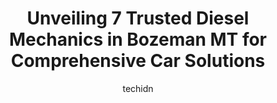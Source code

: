 ---
layout: ampstory
image: https://images.unsplash.com/photo-1585416354800-3d15d8801dcd?ixlib=rb-4.0.3&ixid=MnwxMjA3fDB8MHxwaG90by1wYWdlfHx8fGVufDB8fHx8&auto=format&fit=crop&w=640&h=853&q=80
author: techidn
featured: false
description: When it comes to maintaining and repairing your vehicle in Bozeman MT, USA, you deserve nothing but the best. Thats why the 7 best Diesel Mechanic in the area are here to offer their expert
title: Unveiling 7 Trusted Diesel Mechanics in Bozeman MT for Comprehensive Car Solutions
cover:
   title: Unveiling 7 Trusted Diesel Mechanics in Bozeman MT for Comprehensive Car Solutions
   subtitle: Rickpate
   background: https://images.unsplash.com/photo-1585416354800-3d15d8801dcd?ixlib=rb-4.0.3&ixid=MnwxMjA3fDB8MHxwaG90by1wYWdlfHx8fGVufDB8fHx8&auto=format&fit=crop&w=640&h=853&q=80

pages: 
 - layout: thirds
   top: <h1>#1 Bozeman Community Auto</h1>
   bottom: "<p>I got my rotors replaced here in July and recently my car broke down on the road due to a bolt they didnt correctly put on. My car was making a horrible grinding noise</p>"
   background: https://www.knot35.com/toplist/wp-content/uploads/2023/06/best-diesel-mechanic-1-in-bozeman-mt-1685841744.jpeg
   backgroundblur: true
 - layout: thirds
   top: <h1>#2 Farr Automotive Specialists</h1>
   bottom: "<p>707 N 5th Ave, Bozeman, MT 59715, United States</p>"
   background: https://www.knot35.com/toplist/wp-content/uploads/2023/06/best-diesel-mechanic-2-in-bozeman-mt-1685841744.jpeg
   cta:
      link: https://www.knot35.com/toplist/unveiling-7-trusted-diesel-mechanics-in-bozeman-mt-for-comprehensive-car-solutions/
      text: Unveiling 7 Trusted Diesel Mechanics in Bozeman MT for Comprehensive Car Solutions
 - layout: thirds
   top: <h1>#3 Rising Sun Auto Repair</h1>
   bottom: "<p>1413 Gold Ave, Bozeman, MT 59715, United States</p>"
   background: https://www.knot35.com/toplist/wp-content/uploads/2023/06/best-diesel-mechanic-3-in-bozeman-mt-1685841745.png
   cta:
      link: https://www.knot35.com/toplist/unveiling-7-trusted-diesel-mechanics-in-bozeman-mt-for-comprehensive-car-solutions/
      text: Unveiling 7 Trusted Diesel Mechanics in Bozeman MT for Comprehensive Car Solutions
 - layout: thirds
   top: <h1>#4 Fosters MasterTech</h1>
   bottom: "<p>2105 Lea Ave B, Bozeman, MT 59715, United States</p>"
   background: https://images.unsplash.com/photo-1527066579998-dbbae57f45ce?ixlib=rb-4.0.3&ixid=MnwxMjA3fDB8MHxwaG90by1wYWdlfHx8fGVufDB8fHx8&auto=format&fit=crop&w=640&h=853&q=80
   cta:
      link: https://www.knot35.com/toplist/unveiling-7-trusted-diesel-mechanics-in-bozeman-mt-for-comprehensive-car-solutions/
      text: Unveiling 7 Trusted Diesel Mechanics in Bozeman MT for Comprehensive Car Solutions
 - layout: thirds
   top: <h1>#5 Auto Stop</h1>
   bottom: "<p>1401 E Main St, Bozeman, MT 59715, United States</p>"
   background: https://images.unsplash.com/photo-1564951434112-64d74cc2a2d7?ixlib=rb-4.0.3&ixid=MnwxMjA3fDB8MHxwaG90by1wYWdlfHx8fGVufDB8fHx8&auto=format&fit=crop&w=640&h=853&q=80
   cta:
      link: https://www.knot35.com/toplist/unveiling-7-trusted-diesel-mechanics-in-bozeman-mt-for-comprehensive-car-solutions/
      text: Unveiling 7 Trusted Diesel Mechanics in Bozeman MT for Comprehensive Car Solutions
 - layout: thirds
   top: <h1>#6 B & B Auto Repair</h1>
   bottom: "<p>107 Commercial Dr Suite C, Bozeman, MT 59715, United States</p>"
   background: https://images.unsplash.com/photo-1615749413727-825b59a857b5?ixlib=rb-4.0.3&ixid=MnwxMjA3fDB8MHxwaG90by1wYWdlfHx8fGVufDB8fHx8&auto=format&fit=crop&w=640&h=853&q=80
   cta:
      link: https://www.knot35.com/toplist/unveiling-7-trusted-diesel-mechanics-in-bozeman-mt-for-comprehensive-car-solutions/
      text: Unveiling 7 Trusted Diesel Mechanics in Bozeman MT for Comprehensive Car Solutions
 - layout: thirds
   top: <h1>#7 Mobile Mechanic MT</h1>
   bottom: "<p>4419 E Valley Center Rd UNIT 2, Bozeman, MT 59718, United States</p>"
   background: https://images.unsplash.com/photo-1620421680010-0766ff230392?ixlib=rb-4.0.3&ixid=MnwxMjA3fDB8MHxwaG90by1wYWdlfHx8fGVufDB8fHx8&auto=format&fit=crop&w=640&h=853&q=80
   cta:
      link: https://www.knot35.com/toplist/unveiling-7-trusted-diesel-mechanics-in-bozeman-mt-for-comprehensive-car-solutions/
      text: Unveiling 7 Trusted Diesel Mechanics in Bozeman MT for Comprehensive Car Solutions
 - layout: thirds
   middle: Continue reading...
   background: https://images.unsplash.com/photo-1540457036297-448b6b99e91c?ixlib=rb-4.0.3&ixid=MnwxMjA3fDB8MHxwaG90by1wYWdlfHx8fGVufDB8fHx8&auto=format&fit=crop&w=640&h=853&q=80
   cta:
      link: https://www.knot35.com/toplist/unveiling-7-trusted-diesel-mechanics-in-bozeman-mt-for-comprehensive-car-solutions/
      text: Unveiling 7 Trusted Diesel Mechanics in Bozeman MT for Comprehensive Car Solutions
      
---